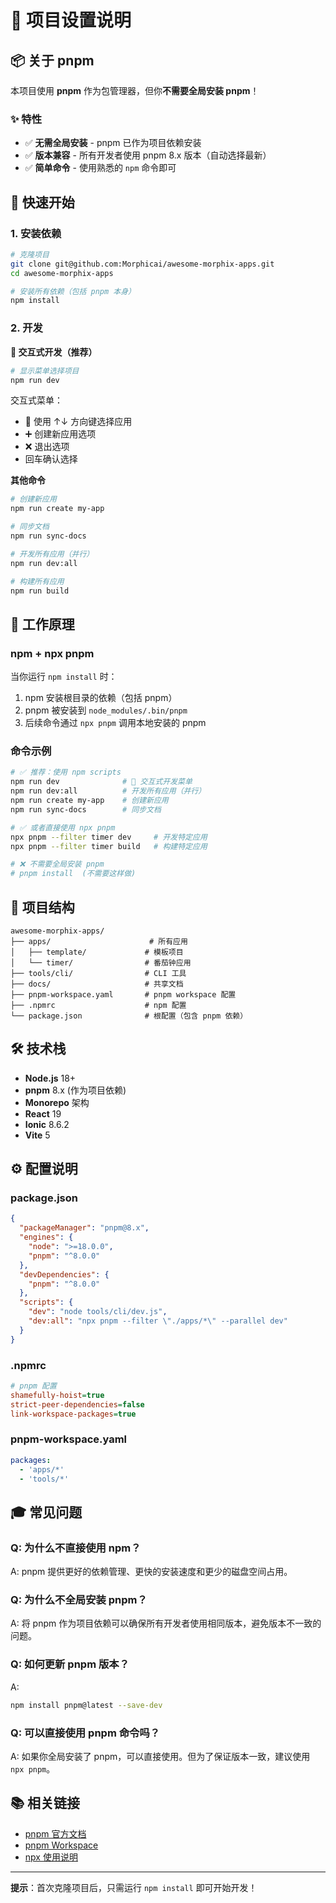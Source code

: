 # 🚀 项目设置说明

## 📦 关于 pnpm

本项目使用 **pnpm** 作为包管理器，但你**不需要全局安装 pnpm**！

### ✨ 特性

- ✅ **无需全局安装** - pnpm 已作为项目依赖安装
- ✅ **版本兼容** - 所有开发者使用 pnpm 8.x 版本（自动选择最新）
- ✅ **简单命令** - 使用熟悉的 `npm` 命令即可

## 🎯 快速开始

### 1. 安装依赖

```bash
# 克隆项目
git clone git@github.com:Morphicai/awesome-morphix-apps.git
cd awesome-morphix-apps

# 安装所有依赖（包括 pnpm 本身）
npm install
```

### 2. 开发

**🎯 交互式开发（推荐）**

```bash
# 显示菜单选择项目
npm run dev
```

交互式菜单：
- 📱 使用 ↑↓ 方向键选择应用
- ➕ 创建新应用选项
- ❌ 退出选项
- 回车确认选择

**其他命令**

```bash
# 创建新应用
npm run create my-app

# 同步文档
npm run sync-docs

# 开发所有应用（并行）
npm run dev:all

# 构建所有应用
npm run build
```

## 🔧 工作原理

### npm + npx pnpm

当你运行 `npm install` 时：
1. npm 安装根目录的依赖（包括 pnpm）
2. pnpm 被安装到 `node_modules/.bin/pnpm`
3. 后续命令通过 `npx pnpm` 调用本地安装的 pnpm

### 命令示例

```bash
# ✅ 推荐：使用 npm scripts
npm run dev              # 🎯 交互式开发菜单
npm run dev:all          # 开发所有应用（并行）
npm run create my-app    # 创建新应用
npm run sync-docs        # 同步文档

# ✅ 或者直接使用 npx pnpm
npx pnpm --filter timer dev     # 开发特定应用
npx pnpm --filter timer build   # 构建特定应用

# ❌ 不需要全局安装 pnpm
# pnpm install  (不需要这样做)
```

## 📁 项目结构

```
awesome-morphix-apps/
├── apps/                      # 所有应用
│   ├── template/             # 模板项目
│   └── timer/                # 番茄钟应用
├── tools/cli/                # CLI 工具
├── docs/                     # 共享文档
├── pnpm-workspace.yaml       # pnpm workspace 配置
├── .npmrc                    # npm 配置
└── package.json              # 根配置（包含 pnpm 依赖）
```

## 🛠️ 技术栈

- **Node.js** 18+
- **pnpm** 8.x (作为项目依赖)
- **Monorepo** 架构
- **React** 19
- **Ionic** 8.6.2
- **Vite** 5

## ⚙️ 配置说明

### package.json

```json
{
  "packageManager": "pnpm@8.x",
  "engines": {
    "node": ">=18.0.0",
    "pnpm": "^8.0.0"
  },
  "devDependencies": {
    "pnpm": "^8.0.0"
  },
  "scripts": {
    "dev": "node tools/cli/dev.js",
    "dev:all": "npx pnpm --filter \"./apps/*\" --parallel dev"
  }
}
```

### .npmrc

```ini
# pnpm 配置
shamefully-hoist=true
strict-peer-dependencies=false
link-workspace-packages=true
```

### pnpm-workspace.yaml

```yaml
packages:
  - 'apps/*'
  - 'tools/*'
```

## 🎓 常见问题

### Q: 为什么不直接使用 npm？
A: pnpm 提供更好的依赖管理、更快的安装速度和更少的磁盘空间占用。

### Q: 为什么不全局安装 pnpm？
A: 将 pnpm 作为项目依赖可以确保所有开发者使用相同版本，避免版本不一致的问题。

### Q: 如何更新 pnpm 版本？
A: 
```bash
npm install pnpm@latest --save-dev
```

### Q: 可以直接使用 pnpm 命令吗？
A: 如果你全局安装了 pnpm，可以直接使用。但为了保证版本一致，建议使用 `npx pnpm`。

## 📚 相关链接

- [pnpm 官方文档](https://pnpm.io/)
- [pnpm Workspace](https://pnpm.io/workspaces)
- [npx 使用说明](https://www.npmjs.com/package/npx)

---

**提示**：首次克隆项目后，只需运行 `npm install` 即可开始开发！

